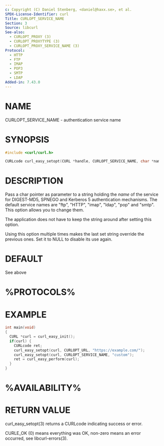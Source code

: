 ```yaml
---
c: Copyright (C) Daniel Stenberg, <daniel@haxx.se>, et al.
SPDX-License-Identifier: curl
Title: CURLOPT_SERVICE_NAME
Section: 3
Source: libcurl
See-also:
  - CURLOPT_PROXY (3)
  - CURLOPT_PROXYTYPE (3)
  - CURLOPT_PROXY_SERVICE_NAME (3)
Protocol:
  - HTTP
  - FTP
  - IMAP
  - POP3
  - SMTP
  - LDAP
Added-in: 7.43.0
---
```


# NAME

CURLOPT_SERVICE_NAME - authentication service name

# SYNOPSIS

~~~c
#include <curl/curl.h>

CURLcode curl_easy_setopt(CURL *handle, CURLOPT_SERVICE_NAME, char *name);
~~~

# DESCRIPTION

Pass a char pointer as parameter to a string holding the *name* of the service
for DIGEST-MD5, SPNEGO and Kerberos 5 authentication mechanisms. The default
service names are "ftp", "HTTP", "imap", "ldap", "pop" and "smtp". This option
allows you to change them.

The application does not have to keep the string around after setting this
option.

Using this option multiple times makes the last set string override the
previous ones. Set it to NULL to disable its use again.

# DEFAULT

See above

# %PROTOCOLS%

# EXAMPLE

~~~c
int main(void)
{
  CURL *curl = curl_easy_init();
  if(curl) {
    CURLcode ret;
    curl_easy_setopt(curl, CURLOPT_URL, "https://example.com/");
    curl_easy_setopt(curl, CURLOPT_SERVICE_NAME, "custom");
    ret = curl_easy_perform(curl);
  }
}
~~~

# %AVAILABILITY%

# RETURN VALUE

curl_easy_setopt(3) returns a CURLcode indicating success or error.

CURLE_OK (0) means everything was OK, non-zero means an error occurred, see
libcurl-errors(3).
